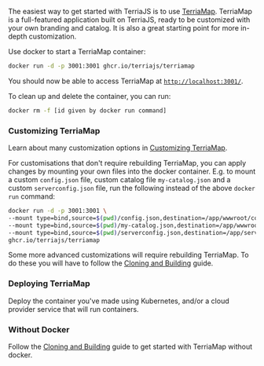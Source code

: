 The easiest way to get started with TerriaJS is to use [TerriaMap](https://github.com/TerriaJS/TerriaMap). TerriaMap is a full-featured application built on TerriaJS, ready to be customized with your own branding and catalog. It is also a great starting point for more in-depth customization.

Use docker to start a TerriaMap container:

```bash
docker run -d -p 3001:3001 ghcr.io/terriajs/terriamap
```

You should now be able to access TerriaMap at [`http://localhost:3001/`](http://localhost:3001/).

To clean up and delete the container, you can run:

```bash
docker rm -f [id given by docker run command]
```

### Customizing TerriaMap

Learn about many customization options in [Customizing TerriaMap](customizing/README.md).

For customisations that don't require rebuilding TerriaMap, you can apply changes by mounting your own files into the docker container. E.g. to mount a custom `config.json` file, custom catalog file `my-catalog.json` and a custom `serverconfig.json` file, run the following instead of the above `docker run` command:

```bash
docker run -d -p 3001:3001 \
--mount type=bind,source=$(pwd)/config.json,destination=/app/wwwroot/config.json \
--mount type=bind,source=$(pwd)/my-catalog.json,destination=/app/wwwroot/init/simple.json \
--mount type=bind,source=$(pwd)/serverconfig.json,destination=/app/serverconfig.json \
ghcr.io/terriajs/terriamap
```

Some more advanced customizations will require rebuilding TerriaMap. To do these you will have to follow the [Cloning and Building](customizing/cloning-and-building.md) guide.

### Deploying TerriaMap

Deploy the container you've made using Kubernetes, and/or a cloud provider service that will run containers.

### Without Docker

Follow the [Cloning and Building](customizing/cloning-and-building.md) guide to get started with TerriaMap without docker.

